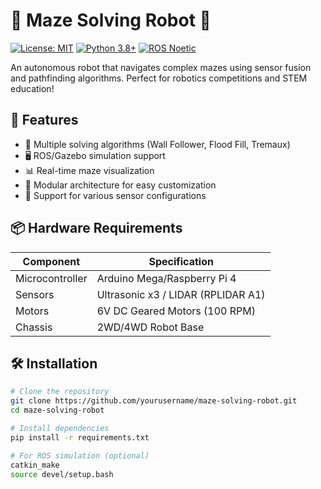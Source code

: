 # 🏁 Maze Solving Robot 🤖

[![License: MIT](https://img.shields.io/badge/License-MIT-yellow.svg)](https://opensource.org/licenses/MIT)
[![Python 3.8+](https://img.shields.io/badge/Python-3.8+-blue.svg)](https://www.python.org/)
[![ROS Noetic](https://img.shields.io/badge/ROS-Noetic-brightgreen.svg)](https://www.ros.org/)

An autonomous robot that navigates complex mazes using sensor fusion and pathfinding algorithms. Perfect for robotics competitions and STEM education!

## 🌟 Features
- 🧩 Multiple solving algorithms (Wall Follower, Flood Fill, Tremaux)
- 🖥️ ROS/Gazebo simulation support
- 📊 Real-time maze visualization
- 🔧 Modular architecture for easy customization
- 📶 Support for various sensor configurations

## 📦 Hardware Requirements
| Component | Specification |
|-----------|--------------|
| Microcontroller | Arduino Mega/Raspberry Pi 4 |
| Sensors | Ultrasonic x3 / LIDAR (RPLIDAR A1) |
| Motors | 6V DC Geared Motors (100 RPM) |
| Chassis | 2WD/4WD Robot Base |

## 🛠️ Installation
```bash
# Clone the repository
git clone https://github.com/yourusername/maze-solving-robot.git
cd maze-solving-robot

# Install dependencies
pip install -r requirements.txt

# For ROS simulation (optional)
catkin_make
source devel/setup.bash
